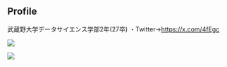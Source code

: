 ## Profile
武蔵野大学データサイエンス学部2年(27卒)
・Twitter→https://x.com/4fEgc

![](https://github-readme-stats.vercel.app/api/top-langs?username=tacho-bana&show_icons=true&locale=en&layout=compact)


![](https://skillicons.dev/icons?i=html,css,js,react,python,php,go,java,flask,FastAPI,c#)